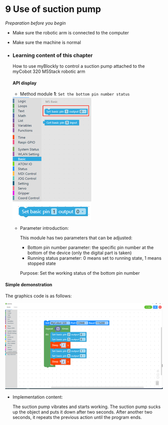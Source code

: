 # 9 Use of suction pump

<i>Preparation before you begin</i>

- Make sure the robotic arm is connected to the computer

- Make sure the machine is normal



* ### Learning content of this chapter

  How to use myBlockly to control a suction pump attached to the myCobot 320 M5Stack robotic arm

  #### API display

  - Method module **1**: `Set the bottom pin number status`



  <img src="./img/case/pump_item1.png" style="zoom: 50%;" />



  <img src="./img/blocks/basic/1.png" />

  * Parameter introduction:

    This module has two parameters that can be adjusted:

    * Bottom pin number parameter: the specific pin number at the bottom of the device (only the digital part is taken)
    * Running status parameter: 0 means set to running state, 1 means stopped state

    Purpose: Set the working status of the bottom pin number









#### Simple demonstration

The graphics code is as follows:

<img src="./img/case/pumpuse.png"  />

* Implementation content:

  The suction pump vibrates and starts working. The suction pump sucks up the object and puts it down after two seconds. After another two seconds, it repeats the previous action until the program ends.
